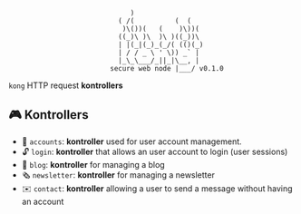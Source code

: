 ``` text
                              )
                           ( /(          (  (
                            )\())(   (    )\))(
                           ((_)\ )\  )\ )((_))\
                           | |(_|(_)_(_/( (()(_)
                           | / / _ \ ' \)) _` |
                           |_\_\___/_||_|\__, |
                         secure web node |___/ v0.1.0
```

`kong` HTTP request __kontrollers__

## 🎮 Kontrollers

- 👥 `accounts`: __kontroller__ used for user account management.
- 🔓 `login`: __kontroller__ that allows an user account to login (user sessions)
- 📰 `blog`: __kontroller__ for managing a blog
- 🗞️ `newsletter`: __kontroller__ for managing a newsletter
- ✉️ `contact`: __kontroller__ allowing a user to send a message without having an account
